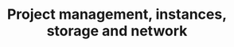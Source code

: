 ---
title: Project management, instances, storage and network
slug: public-cloud
excerpt: Utiliser le Cloud Public avec OVHcloud
sections: Premiers pas, Informations générales, Gestion de projets, Gestion depuis l'espace client, Gestion depuis Horizon, Gestion via OpenStack, Réseau, vRack, Stockage, Tutoriels
order: 01
---